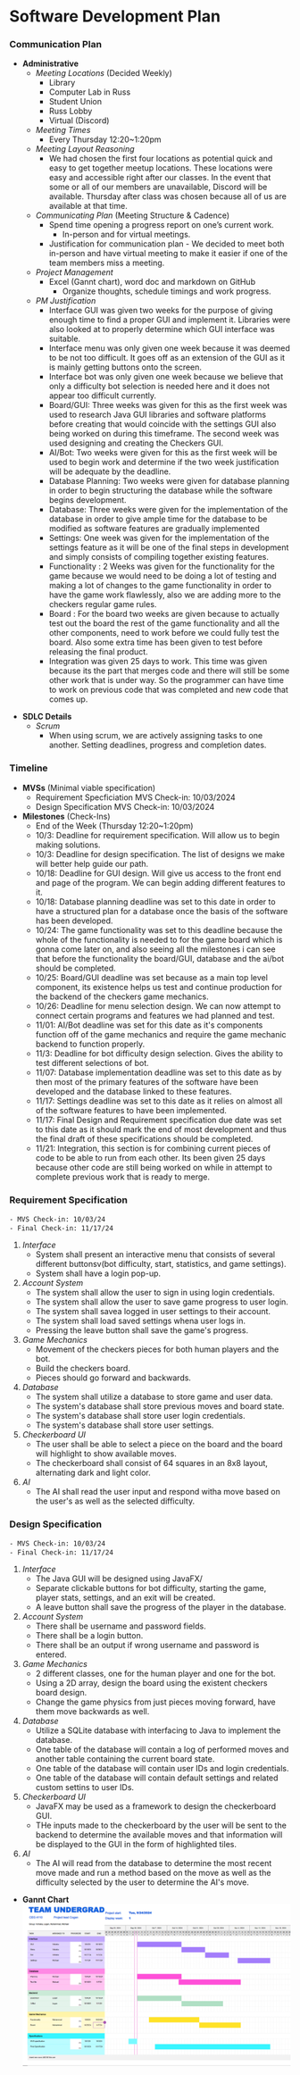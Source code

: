# Software Development Plan

### Communication Plan
* **Administrative**
    - *Meeting Locations* (Decided Weekly)
        - Library
        - Computer Lab in Russ
        - Student Union
        - Russ Lobby
        - Virtual (Discord)
    - *Meeting Times*
        - Every Thursday 12:20~1:20pm
    - *Meeting Layout Reasoning*
        - We had chosen the first four locations as potential quick and easy to get together meetup locations. These locations were easy and accessible right after our classes. In the event that some or all of our members are unavailable, Discord will be available. Thursday after class was chosen because all of us are available at that time. 
    - *Communicating Plan* (Meeting Structure & Cadence)
        - Spend time opening a progress report on one’s current work.
            - In-person and for virtual meetings. 
        - Justification for communication plan - We decided to meet both in-person and have virtual meeting to make it easier if one of the team members miss a meeting.
    - *Project Management*
        - Excel (Gannt chart), word doc and markdown on GitHub
            - Organize thoughts, schedule timings and work progress.
    - *PM Justification*
        - Interface GUI was given two weeks for the purpose of giving enough time to find a proper GUI and implement it. Libraries were also looked at to properly determine which GUI interface was suitable.
        - Interface menu was only given one week because it was deemed to be not too difficult. It goes off as an extension of the GUI as it is mainly getting buttons onto the screen.
        - Interface bot was only given one week because we believe that only a difficulty bot selection is needed here and it does not appear too difficult currently.
        - Board/GUI: Three weeks was given for this as the first week was used to research Java GUI libraries and software platforms before creating that would coincide with the settings GUI also being worked on during this timeframe. The second week was used designing and creating the Checkers GUI.
        - AI/Bot: Two weeks were given for this as the first week will be used to begin work and determine if the two week justification will be adequate by the deadline.
        - Database Planning: Two weeks were given for database planning in order to begin structuring the database while the software begins development.
        - Database: Three weeks were given for the implementation of the database in order to give ample time for the database to be modified as software features are gradually implemented
        - Settings: One week was given for the implementation of the settings feature as it will be one of the final steps in development and simply consists of compiling together existing features.
        - Functionality :  2 Weeks was given for the functionality for the game because we would need to be doing a lot of testing and making a lot of changes to the game functionality in order to have the game work flawlessly, also we are adding more to the checkers regular game rules.
        - Board : For the board two weeks are given because to actually test out the board the rest of the game functionality and all the other components, need to work before we could fully test the board. Also some extra time has been given to test before releasing the final product.
        - Integration was given 25 days to work. This time was given because its the part that merges code and there will still be some other work that is under way. So the programmer can have time to work on previous code that was completed and new code that comes up.

- **SDLC Details**
    - *Scrum*
        - When using scrum, we are actively assigning tasks to one another. Setting deadlines, progress and completion dates.

### Timeline
- **MVSs** (Minimal viable specification)
    - Requirement Specficiation MVS Check-in: 10/03/2024
    - Design Specification MVS Check-in: 10/03/2024
- **Milestones** (Check-Ins)
    - End of the Week (Thursday 12:20~1:20pm)
    - 10/3: Deadline for requirement specification. Will allow us to begin making solutions.
    - 10/3: Deadline for design specification. The list of designs we make will better help guide our path.
    - 10/18: Deadline for GUI design. Will give us access to the front end and page of the program. We can begin adding different features to it.
    - 10/18: Database planning deadline was set to this date in order to have a structured plan for a database once the basis of the software has been developed.
    - 10/24: The game functionality was set to this deadline because the whole of the functionality is needed to for the game board which is gonna come later on, and also seeing all the milestones i can see that before the functionality the board/GUI, database and the ai/bot should be completed.
    - 10/25: Board/GUI deadline was set because as a main top level component, its existence helps us test and continue production for the backend of the checkers game mechanics.
    - 10/26: Deadline for menu selection design. We can now attempt to connect certain programs and features we had planned and test.
    - 11/01: AI/Bot deadline was set for this date as it's components function off of the game mechanics and require the game mechanic backend to function properly.
    - 11/3: Deadline for bot difficulty design selection. Gives the ability to test different selections of bot.
    - 11/07: Database implementation deadline was set to this date as by then most of the primary features of the software have been developed and the database linked to these features.
    - 11/17: Settings deadline was set to this date as it relies on almost all of the software features to have been implemented.
    - 11/17: Final Design and Requirement specification due date was set to this date as it should mark the end of most development   and thus the final draft of these specifications should be completed.
    - 11/21: Integration, this section is for combining current pieces of code to be able to run from each other. Its been given 25 days because other code are still being worked on while in attempt to complete previous work that is ready to merge.
### **Requirement Specification**
    - MVS Check-in: 10/03/24
    - Final Check-in: 11/17/24
1. *Interface*
    * System shall present an interactive menu that consists of several different buttonsv(bot difficulty, start, statistics, and game settings).
    * System shall have a login pop-up.
2. *Account System*
    * The system shall allow the user to sign in using login credentials.
    * The system shall allow the user to save game progress to user login.
    * The system shall savea  logged in user settings to their account.
    * The system shall load saved settings whena  user logs in.
    * Pressing the leave button shall save the game's progress.
3. *Game Mechanics*
    * Movement of the checkers pieces for both human players and the bot.
    * Build the checkers board.
    * Pieces should go forward and backwards.
4. *Database*
    * The system shall utilize a database to store game and user data.
    * The system's database shall store previous moves and board state.
    * The system's database shall store user login credentials.
    * The system's database shall store user settings.
5. *Checkerboard UI*
    * The user shall be able to select a piece on the board and the board will highlight to show available moves.
    * The checkerboard shall consist of 64 squares in an 8x8 layout, alternating dark and light color.
6. *AI*
    * The AI shall read the user input and respond witha  move based on the user's as well as the selected difficulty.
### **Design Specification**
    - MVS Check-in: 10/03/24
    - Final Check-in: 11/17/24
1. *Interface*
    * The Java GUI will be designed using JavaFX/
    * Separate clickable buttons for bot difficulty, starting the game, player stats, settings, and an exit will be created.
    * A leave button shall save the progress of the player in the database.
2. *Account System*
    * There shall be username and password fields.
    * There shall be a login button.
    * There shall be an output if wrong username and password is entered.
3. *Game Mechanics*
    * 2 different classes, one for the human player and one for the bot.
    * Using a 2D array, design the board using the existent checkers board design.
    * Change the game physics from just pieces moving forward, have them move backwards as well.
4. *Database*
    * Utilize a SQLite database with interfacing to Java to implement the database.
    * One table of the database will contain a log of performed moves and another table containing the current board state.
    * One table of the database will contain user IDs and login credentials.
    * One table of the database will contain default settings and related custom settins to user IDs.
5. *Checkerboard UI*
    * JavaFX may be used as a framework to design the checkerboard GUI.
    * THe inputs made to the checkerboard by the user will be sent to the backend to determine the available moves and that information will be displayed to the GUI in the form of highlighted tiles.
6. *AI*
    * The AI will read from the database to determine the most recent move made and run a method based on the move as well as the difficulty selected by the user to determine the AI's move.
- **Gannt Chart** <br>
![alt text](image-4.png)
